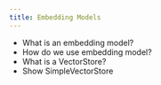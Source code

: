 ```yaml
---
title: Embedding Models
---
```


* What is an embedding model?
* How do we use embedding model?
* What is a VectorStore?
* Show SimpleVectorStore
